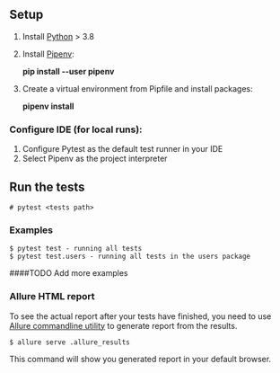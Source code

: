 ## Setup
1. Install [Python](https://www.python.org/downloads/) > 3.8
2. Install [Pipenv](https://pypi.org/project/pipenv/):
   
   **pip install --user pipenv**
3. Create a virtual environment from Pipfile and install packages:
   
   **pipenv install**
   
### Configure IDE (for local runs):
1. Configure Pytest as the default test runner in your IDE
2. Select Pipenv as the project interpreter

## Run the tests
```
# pytest <tests path>
```

### Examples 
```
$ pytest test - running all tests
$ pytest test.users - running all tests in the users package
```
####TODO Add more examples 

### Allure HTML report
To see the actual report after your tests have finished, you need to use [Allure commandline utility](https://docs.qameta.io/allure/#_installing_a_commandline)
to generate report from the results.

```
$ allure serve .allure_results
```
This command will show you generated report in your default browser.
